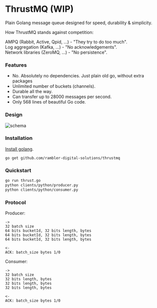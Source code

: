 # ThrustMQ (WIP)

Plain Golang message queue designed for speed, durability & simplicity.

How ThrustMQ stands against competition:

AMPQ (Rabbit, Active, Qpid, ...) - "They try to do too much".
<br />
Log aggregation (Kafka, ...) - "No acknowledgements".
<br />
Network libraries (ZeroMQ, ...) - "No persistence".

### Features

- No. Absolutely no dependencies. Just plain old go, without extra packages
- Unlimited number of buckets (channels).
- Durable all the way.
- Can transfer up to 28000 messages per second.
- Only 568 lines of beautiful Go code.

### Design
![schema](https://raw.githubusercontent.com/rambler-digital-solutions/thrustmq/develop/schema.png)

### Installation
[Install golang](https://golang.org/doc/install).
```
go get github.com/rambler-digital-solutions/thrustmq
```

### Quickstart
```bash
go run thrust.go
python clients/python/producer.py
python clients/python/consumer.py
```

### Protocol

Producer:
```
->
32 batch size
64 bits bucketId, 32 bits length, bytes
64 bits bucketId, 32 bits length, bytes
64 bits bucketId, 32 bits length, bytes
```

```
<-
ACK: batch_size bytes 1/0
```

Consumer:
```
->
32 batch size
32 bits length, bytes
32 bits length, bytes
32 bits length, bytes
```

```
<-
ACK: batch_size bytes 1/0
```
